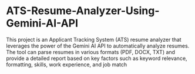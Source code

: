 # ATS-Resume-Analyzer-Using-Gemini-AI-API
This project is an Applicant Tracking System (ATS) resume analyzer that leverages the power of the Gemini AI API to automatically analyze resumes. The tool can parse resumes in various formats (PDF, DOCX, TXT) and provide a detailed report based on key factors such as keyword relevance, formatting, skills, work experience, and job match
